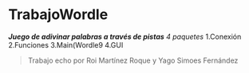 # TrabajoWordle
***Juego de adivinar palabras a través de pistas***
*4 paquetes*
1.Conexión
2.Funciones
3.Main(Wordle9
4.GUI
>Trabajo echo por Roi Martínez Roque y Yago Simoes Fernández
